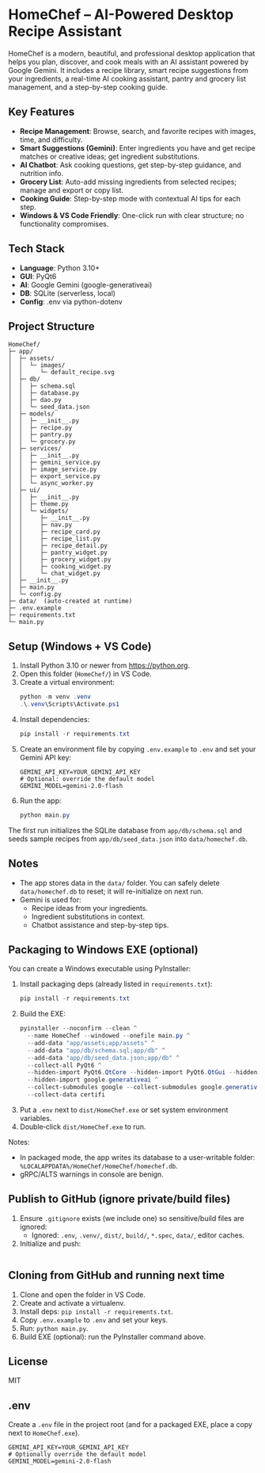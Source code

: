 # HomeChef – AI-Powered Desktop Recipe Assistant

HomeChef is a modern, beautiful, and professional desktop application that helps you plan, discover, and cook meals with an AI assistant powered by Google Gemini. It includes a recipe library, smart recipe suggestions from your ingredients, a real-time AI cooking assistant, pantry and grocery list management, and a step-by-step cooking guide.

## Key Features
- **Recipe Management**: Browse, search, and favorite recipes with images, time, and difficulty.
- **Smart Suggestions (Gemini)**: Enter ingredients you have and get recipe matches or creative ideas; get ingredient substitutions.
- **AI Chatbot**: Ask cooking questions, get step-by-step guidance, and nutrition info.
- **Grocery List**: Auto-add missing ingredients from selected recipes; manage and export or copy list.
- **Cooking Guide**: Step-by-step mode with contextual AI tips for each step.
- **Windows & VS Code Friendly**: One-click run with clear structure; no functionality compromises.

## Tech Stack
- **Language**: Python 3.10+
- **GUI**: PyQt6
- **AI**: Google Gemini (google-generativeai)
- **DB**: SQLite (serverless, local)
- **Config**: .env via python-dotenv

## Project Structure
```
HomeChef/
├─ app/
│  ├─ assets/
│  │  └─ images/
│  │     └─ default_recipe.svg
│  ├─ db/
│  │  ├─ schema.sql
│  │  ├─ database.py
│  │  ├─ dao.py
│  │  └─ seed_data.json
│  ├─ models/
│  │  ├─ __init__.py
│  │  ├─ recipe.py
│  │  ├─ pantry.py
│  │  └─ grocery.py
│  ├─ services/
│  │  ├─ __init__.py
│  │  ├─ gemini_service.py
│  │  ├─ image_service.py
│  │  ├─ export_service.py
│  │  └─ async_worker.py
│  ├─ ui/
│  │  ├─ __init__.py
│  │  ├─ theme.py
│  │  └─ widgets/
│  │     ├─ __init__.py
│  │     ├─ nav.py
│  │     ├─ recipe_card.py
│  │     ├─ recipe_list.py
│  │     ├─ recipe_detail.py
│  │     ├─ pantry_widget.py
│  │     ├─ grocery_widget.py
│  │     ├─ cooking_widget.py
│  │     └─ chat_widget.py
│  ├─ __init__.py
│  ├─ main.py
│  └─ config.py
├─ data/  (auto-created at runtime)
├─ .env.example
├─ requirements.txt
└─ main.py
```

## Setup (Windows + VS Code)
1. Install Python 3.10 or newer from https://python.org.
2. Open this folder (`HomeChef/`) in VS Code.
3. Create a virtual environment:
   ```powershell
   python -m venv .venv
   .\.venv\Scripts\Activate.ps1
   ```
4. Install dependencies:
   ```powershell
   pip install -r requirements.txt
   ```
5. Create an environment file by copying `.env.example` to `.env` and set your Gemini API key:
   ```
   GEMINI_API_KEY=YOUR_GEMINI_API_KEY
   # Optional: override the default model
   GEMINI_MODEL=gemini-2.0-flash
   ```
6. Run the app:
   ```powershell
   python main.py
   ```

The first run initializes the SQLite database from `app/db/schema.sql` and seeds sample recipes from `app/db/seed_data.json` into `data/homechef.db`.

## Notes
- The app stores data in the `data/` folder. You can safely delete `data/homechef.db` to reset; it will re-initialize on next run.
- Gemini is used for:
  - Recipe ideas from your ingredients.
  - Ingredient substitutions in context.
  - Chatbot assistance and step-by-step tips.

## Packaging to Windows EXE (optional)
You can create a Windows executable using PyInstaller:

1. Install packaging deps (already listed in `requirements.txt`):
   ```powershell
   pip install -r requirements.txt
   ```
2. Build the EXE:
   ```powershell
   pyinstaller --noconfirm --clean ^
     --name HomeChef --windowed --onefile main.py ^
     --add-data "app/assets;app/assets" ^
     --add-data "app/db/schema.sql;app/db" ^
     --add-data "app/db/seed_data.json;app/db" ^
     --collect-all PyQt6 ^
     --hidden-import PyQt6.QtCore --hidden-import PyQt6.QtGui --hidden-import PyQt6.QtWidgets ^
     --hidden-import google.generativeai ^
     --collect-submodules google --collect-submodules google.generativeai --collect-submodules google.api_core --collect-submodules grpc ^
     --collect-data certifi
   ```
3. Put a `.env` next to `dist/HomeChef.exe` or set system environment variables.
4. Double‑click `dist/HomeChef.exe` to run.

Notes:
- In packaged mode, the app writes its database to a user‑writable folder: `%LOCALAPPDATA%/HomeChef/HomeChef/homechef.db`.
- gRPC/ALTS warnings in console are benign.

## Publish to GitHub (ignore private/build files)
1. Ensure `.gitignore` exists (we include one) so sensitive/build files are ignored:
   - Ignored: `.env`, `.venv/`, `dist/`, `build/`, `*.spec`, `data/`, editor caches.
2. Initialize and push:
   ```upload to github repository using github bash 
   ```

## Cloning from GitHub and running next time
1. Clone and open the folder in VS Code.
2. Create and activate a virtualenv.
3. Install deps: `pip install -r requirements.txt`.
4. Copy `.env.example` to `.env` and set your keys.
5. Run: `python main.py`.
6. Build EXE (optional): run the PyInstaller command above.

## License
MIT

## .env
Create a `.env` file in the project root (and for a packaged EXE, place a copy next to `HomeChef.exe`).

```
GEMINI_API_KEY=YOUR_GEMINI_API_KEY
# Optionally override the default model
GEMINI_MODEL=gemini-2.0-flash
```

